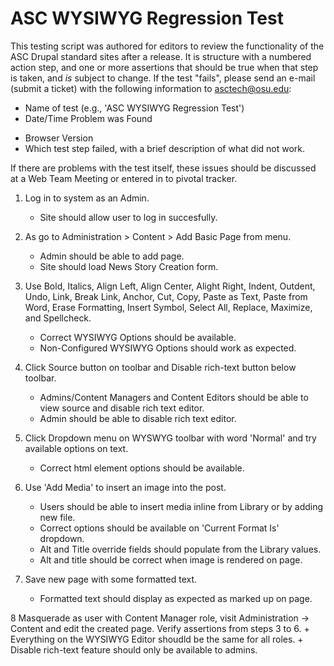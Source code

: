 ASC WYSIWYG Regression Test
===============================

This testing script was authored for editors to review the functionality of the ASC
Drupal standard sites after a release. It is structure with a numbered action step,
and one or more assertions that should be true when that step is taken, and _is_
subject to change. If the test "fails", please send an e-mail (submit a ticket)
with the following information to asctech@osu.edu:
+   Name of test (e.g., 'ASC WYSIWYG Regression Test')
+   Date/Time Problem was Found
*   Browser Version
*   Which test step failed, with a brief description of what did not work.

If there are problems with the test itself, these issues should be discussed at
a Web Team Meeting or entered in to pivotal tracker.

1.  Log in to system as an Admin.
    +   Site should allow user to log in succesfully.


2.  As go to Administration > Content > Add Basic Page from menu.
    +   Admin should be able to add page.
    +   Site should load News Story Creation form.

3.  Use Bold, Italics, Align Left, Align Center, Alight Right, Indent, Outdent, Undo, Link, Break Link, Anchor, Cut,
    Copy, Paste as Text, Paste from Word, Erase Formatting, Insert Symbol, Select All, Replace, Maximize, and Spellcheck.
    +   Correct WYSIWYG Options should be available.
    +   Non-Configured WYSIWYG Options should work as expected.


4.  Click Source button on toolbar and Disable rich-text button below toolbar.
    +   Admins/Content Managers and Content Editors should be able to view source and disable rich text editor.
    +   Admin should be able to disable rich text editor.


5.  Click Dropdown menu on WYSWYG toolbar with word 'Normal' and try available options on text.
    +   Correct html element options should be available.


6.  Use 'Add Media' to insert an image into the post.
    +   Users should be able to insert media inline from Library or by adding new file.
    +   Correct options should be available on 'Current Format Is' dropdown.
    +   Alt and Title override fields should populate from the Library values.
    +   Alt and title should be correct when image is rendered on page.


7.  Save new page with some formatted text.
    +   Formatted text should display as expected as marked up on page.


8   Masquerade as user with Content Manager role, visit Administration -> Content and edit the created page. Verify assertions
    from steps 3 to 6. 
    +   Everything on the WYSIWYG Editor shoudld be the same for all roles.
    +   Disable rich-text feature should only be available to admins.
